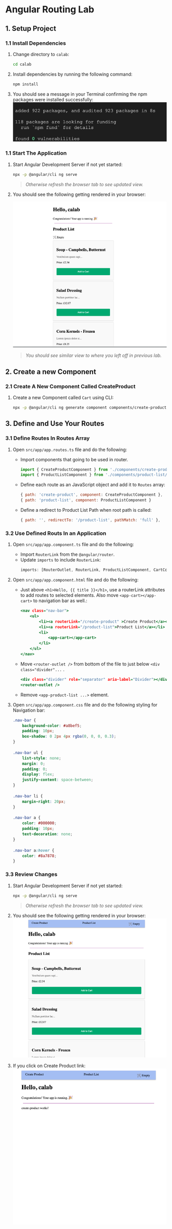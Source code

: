 # Angular Routing Lab

## 1. Setup Project

### 1.1 Install Dependencies

1. Change directory to `calab`:

    ```.sh
    cd calab
    ```
2. Install dependencies by running the following command:

    ```.sh
    npm install
    ```
3. You should see a message in your Terminal confirming the npm packages were installed successfully:
    [![installed](res/installed.png)]() 

### 1.1 Start The Application

1. Start Angular Development Server if not yet started:

    ```.bash
    npx -p @angular/cli ng serve
    ```
    > _Otherwise refresh the browser tab to see updated view._

2. You should see the following getting rendered in your browser:

    [![result](res/result1.png)]() 

    > _You should see similar view to where you left off in previous lab._

## 2. Create a new Component

### 2.1 Create A New Component Called CreateProduct

1. Create a new Component called `Cart` using CLI:

    ```.sh
    npx -p @angular/cli ng generate component components/create-product
    ```

## 3. Define and Use Your Routes

### 3.1 Define Routes In Routes Array

1. Open `src/app/app.routes.ts` file and do the following:
    - Import components that going to be used in router.

        ```.js
        import { CreateProductComponent } from './components/create-product/create-product.component';
        import { ProductListComponent } from './components/product-list/product-list.component';
        ```
    - Define each route as an JavaScript object and add it to `Routes` array:

        ```.js
        { path: 'create-product', component: CreateProductComponent },
        { path: 'product-list', component: ProductListComponent }
        ```
    - Define a redirect to Product List Path when root path is called:

        ```.js
        { path: '', redirectTo: '/product-list', pathMatch: 'full' }, ​
        ```

### 3.2 Use Defined Routs In an Application

1. Open `src/app/app.component.ts` file and do the following:
    - Import `RouterLink` from the `@angular/router`.
    - Update `imports` to include `RouterLink`:
        ```.js
        imports: [RouterOutlet, RouterLink, ProductListComponent, CartComponent],
        ```
2. Open `src/app/app.component.html` file and do the following:
    - Just above `<h1>Hello, {{ title }}</h1>`, use a routerLink attributes to add routes to selected elements. Also move `<app-cart></app-cart>` to navigation bar as well.:

        ```.html
        <nav class="nav-bar">
            <ul>
                <li><a routerLink="/create-product" >Create Product</a></li>​
                <li><a routerLink="/product-list">Product List</a></li>​
                <li>
                    <app-cart></app-cart>
                </li>
            </ul>
        </nav>
        ```
    - Move `<router-outlet />` from bottom of the file to just below `<div class="divider"...` .
        ```.html
        <div class="divider" role="separator" aria-label="Divider"></div>
        <router-outlet />
        ```
    - Remove `<app-product-list ...>` element.
    
3. Open `src/app/app.component.css` file and do the following styling for Navigation bar:
    ```.css
    .nav-bar {
        background-color: #a8bef5;
        padding: 10px;
        box-shadow: 0 2px 4px rgba(0, 0, 0, 0.3);
    }
    
    .nav-bar ul {
        list-style: none;
        margin: 0;
        padding: 0;
        display: flex;
        justify-content: space-between;
    }
    
    .nav-bar li {
        margin-right: 20px;
    }
    
    .nav-bar a {
        color: #000000;
        padding: 10px;
        text-decoration: none;
    }
    
    .nav-bar a:hover {
        color: #8a7878;
    }
    ```

### 3.3 Review Changes

1. Start Angular Development Server if not yet started:

    ```.bash
    npx -p @angular/cli ng serve 
    ```
    > _Otherwise refresh the browser tab to see updated view._

2. You should see the following getting rendered in your browser:
    [![result3](res/result3.png)]() 

3. If you click on Create Product link:
    [![result2](res/result2.png)]() 
